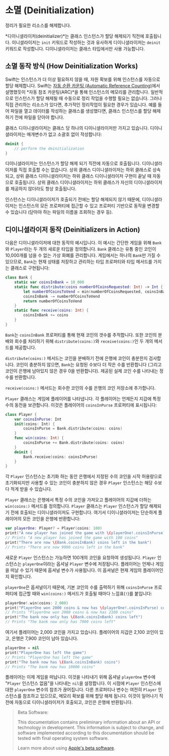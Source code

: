 # 소멸 (Deinitialization)

정리가 필요한 리소스를 해제합니다.

*디이니셜라이저(deinitializer)*는 클래스 인스턴스가 할당 해제되기 직전에 호출됩니다.
이니셜라이저는 `init` 키워드로 작성하는 것과 유사하게
디이니셜라이저는 `deinit` 키워드로 작성합니다.
디이니셜라이저는 클래스 타입에서만 사용 가능합니다.

## 소멸 동작 방식 (How Deinitialization Works)

Swift는 인스턴스가 더 이상 필요하지 않을 때,
자원 확보를 위해 인스턴스를 자동으로 할당 해제합니다.
Swift는 [자동 순환 카운팅 (Automatic Reference Counting)](./automatic-reference-counting.md)에서 설명했듯이
*자동 참조 카운팅(ARC)*을 통해
인스턴스의 메모리를 관리합니다.
일반적으로 인스턴스가 할당 해제될 때 수동으로 정리 작업을 수행할 필요는 없습니다.
그러나 직접 관리하는 리소스가 있다면,
추가적인 정리작업이 필요한 경우가 있습니다.
예를 들어 파일을 열고 데이터를 작성하는 클래스를 생성했다면,
클래스 인스턴스를 할당 해제하기 전에 파일을 닫아야 합니다.

클래스 디이니셜라이저는 클래스 당 하나의 디이니셜라이저만 가지고 있습니다.
디이니셜라이저는 매개변수가 없고
소괄호 없이 작성합니다:

```swift
deinit {
    // perform the deinitialization
}
```

<!--
  - test: `deinitializer`

  ```swifttest
  >> class Test {
  -> deinit {
        // perform the deinitialization
     }
  >> }
  ```
-->

디이니셜라이저는 인스턴스가 할당 해제 되기 직전에 자동으로 호출됩니다.
디이니셜라이저를 직접 호출할 수는 없습니다.
상위 클래스 디이니셜라이저는 하위 클래스로 상속되고,
상위 클래스 디이니셜라이저는 하위 클래스 디이니셜라이저 구현이 끝날 때
자동으로 호출됩니다.
상위 클래스 디이니셜라이저는 하위 클래스가 자신의 디이니셜라이저를 제공하지 않더라도
항상 호출됩니다.

인스턴스는 디이니셜라이저가 호출되기 전에는 할당 해제되지 않기 때문에,
디이니셜라이저는 인스턴스의 모든 프로퍼티에 접근할 수 있고
프로퍼티 기반으로 동작을 변경할 수 있습니다
(닫아야 하는 파일의 이름을 조회하는 경우 등).

## 디이니셜라이저 동작 (Deinitializers in Action)

다음은 디이니셜라이저에 대한 동작의 예시입니다.
이 예시는 간단한 게임을 위해 `Bank`와 `Player`라는 두 개의 새로운 타입을 정의합니다.
`Bank` 클래스는 유통 중인 코인이 10,000개를 넘을 수 없는
가상 화폐를 관리합니다.
게임에서는 하나의 `Bank`만 가질 수 있으므로,
`Bank`는 현재 상태를 저장하고 관리하는
타입 프로퍼티와 타입 메서드를 가지는 클래스로 구현됩니다:

```swift
class Bank {
    static var coinsInBank = 10_000
    static func distribute(coins numberOfCoinsRequested: Int) -> Int {
        let numberOfCoinsToVend = min(numberOfCoinsRequested, coinsInBank)
        coinsInBank -= numberOfCoinsToVend
        return numberOfCoinsToVend
    }
    static func receive(coins: Int) {
        coinsInBank += coins
    }
}
```

<!--
  - test: `deinitializer`

  ```swifttest
  -> class Bank {
        static var coinsInBank = 10_000
        static func distribute(coins numberOfCoinsRequested: Int) -> Int {
           let numberOfCoinsToVend = min(numberOfCoinsRequested, coinsInBank)
           coinsInBank -= numberOfCoinsToVend
           return numberOfCoinsToVend
        }
        static func receive(coins: Int) {
           coinsInBank += coins
        }
     }
  ```
-->

`Bank`는 `coinsInBank` 프로퍼티를 통해 현재 코인의 갯수를 추적합니다.
또한 코인의 분배와 회수를 처리하기 위해
`distribute(coins:)`와 `receive(coins:)`인 두 개의 메서드를 제공합니다.

`distribute(coins:)` 메서드는 코인을 분배하기 전에 은행에 코인이 충분한지 검사합니다.
코인이 충분하지 않으면,
`Bank`는 요청된 수보다 더 작은 수를 반환합니다
(그리고 코인이 은행에 남아있지 않은 경우 0을 반환합니다).
제공된 실제 코인 수를 나타내는 정수를 반환합니다.

`receive(coins:)` 메서드는 회수한 코인의 수를 은행의 코인 저장소에 추가합니다.

`Player` 클래스는 게임에 플레이어를 나타냅니다.
각 플레이어는 언제든지 지갑에 특정 수의 동전을 보관합니다.
이것은 플레이어의 `coinsInPurse` 프로퍼티에 표시됩니다:

```swift
class Player {
    var coinsInPurse: Int
    init(coins: Int) {
        coinsInPurse = Bank.distribute(coins: coins)
    }
    func win(coins: Int) {
        coinsInPurse += Bank.distribute(coins: coins)
    }
    deinit {
        Bank.receive(coins: coinsInPurse)
    }
}
```

<!--
  - test: `deinitializer`

  ```swifttest
  -> class Player {
        var coinsInPurse: Int
        init(coins: Int) {
           coinsInPurse = Bank.distribute(coins: coins)
        }
        func win(coins: Int) {
           coinsInPurse += Bank.distribute(coins: coins)
        }
        deinit {
           Bank.receive(coins: coinsInPurse)
        }
     }
  ```
-->

각 `Player` 인스턴스는 초기화 하는 동안 은행에서 지정된 수의 코인을
시작 허용량으로 초기화되지만
사용할 수 있는 코인이 충분하지 않은 경우
`Player` 인스턴스는 해당 수보다 적게 받을 수 있습니다.

`Player` 클래스는 은행에서 특정 수의 코인을 가져오고
플레이어의 지갑에 더하는
`win(coins:)` 메서드를 정의합니다.
`Player` 클래스는 `Player` 인스턴스가 할당 해제되기 전에 호출되는
디이니셜라이저도 구현합니다.
여기서 디이니셜라이저는 단순하게 플레이어의 모든 코인을 은행에 반환합니다:

```swift
var playerOne: Player? = Player(coins: 100)
print("A new player has joined the game with \(playerOne!.coinsInPurse) coins")
// Prints "A new player has joined the game with 100 coins"
print("There are now \(Bank.coinsInBank) coins left in the bank")
// Prints "There are now 9900 coins left in the bank"
```

<!--
  - test: `deinitializer`

  ```swifttest
  -> var playerOne: Player? = Player(coins: 100)
  -> print("A new player has joined the game with \(playerOne!.coinsInPurse) coins")
  <- A new player has joined the game with 100 coins
  -> print("There are now \(Bank.coinsInBank) coins left in the bank")
  <- There are now 9900 coins left in the bank
  ```
-->

새로운 `Player` 인스턴스는 가능하면 100개의 코인을 요청하여 생성됩니다.
`Player` 인스턴스는 `playerOne`이라는 옵셔널 `Player` 변수에 저장됩니다.
플레이어는 언제나 게임을 떠날 수 있기 때문에 옵셔널 변수가 사용됩니다.
이 옵셔널은 현재 게임의 플레이어인지 확인합니다.

`playerOne`은 옵셔널이기 때문에, 기본 코인의 수를 출력하기 위해 `coinsInPurse` 프로퍼티에 접근할 때와
`win(coins:)` 메서드가 호출될 때마다
느낌표(`!`)를 붙입니다:

```swift
playerOne!.win(coins: 2_000)
print("PlayerOne won 2000 coins & now has \(playerOne!.coinsInPurse) coins")
// Prints "PlayerOne won 2000 coins & now has 2100 coins"
print("The bank now only has \(Bank.coinsInBank) coins left")
// Prints "The bank now only has 7900 coins left"
```

<!--
  - test: `deinitializer`

  ```swifttest
  -> playerOne!.win(coins: 2_000)
  -> print("PlayerOne won 2000 coins & now has \(playerOne!.coinsInPurse) coins")
  <- PlayerOne won 2000 coins & now has 2100 coins
  -> print("The bank now only has \(Bank.coinsInBank) coins left")
  <- The bank now only has 7900 coins left
  ```
-->

여기서 플레이어는 2,000 코인을 가지고 있습니다.
플레이어의 지갑은 2,100 코인이 있고,
은행은 7,900 코인이 남아 있습니다.

```swift
playerOne = nil
print("PlayerOne has left the game")
// Prints "PlayerOne has left the game"
print("The bank now has \(Bank.coinsInBank) coins")
// Prints "The bank now has 10000 coins"
```

<!--
  - test: `deinitializer`

  ```swifttest
  -> playerOne = nil
  -> print("PlayerOne has left the game")
  <- PlayerOne has left the game
  -> print("The bank now has \(Bank.coinsInBank) coins")
  <- The bank now has 10000 coins
  ```
-->

플레이어는 이제 게임을 떠납니다.
이것을 나타내기 위해 옵셔널 `playerOne` 변수에
"`Player` 인스턴스 없음"을 나타내는 `nil`을 설정합니다.
이 시점에
`Player` 인스턴스에 대한 `playerOne` 변수의 참조가 끊어집니다.
다른 프로퍼티나 변수는 여전히 `Player` 인스턴스를 참조하고 있으므로,
메모리 확보를 위해 할당 해제 됩니다.
이것이 일어나기 직전에 자동으로 디이니셜라이저가 호출되고,
코인은 은행에 반환됩니다.


> Beta Software:
>
> This documentation contains preliminary information about an API or technology in development. This information is subject to change, and software implemented according to this documentation should be tested with final operating system software.
>
> Learn more about using [Apple's beta software](https://developer.apple.com/support/beta-software/).

<!--
This source file is part of the Swift.org open source project

Copyright (c) 2014 - 2022 Apple Inc. and the Swift project authors
Licensed under Apache License v2.0 with Runtime Library Exception

See https://swift.org/LICENSE.txt for license information
See https://swift.org/CONTRIBUTORS.txt for the list of Swift project authors
-->
